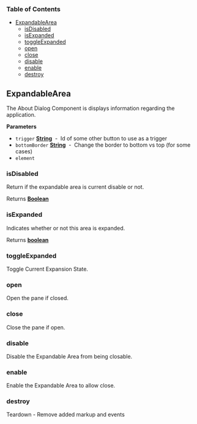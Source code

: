 <!-- Generated by documentation.js. Update this documentation by updating the source code. -->

### Table of Contents

-   [ExpandableArea](#expandablearea)
    -   [isDisabled](#isdisabled)
    -   [isExpanded](#isexpanded)
    -   [toggleExpanded](#toggleexpanded)
    -   [open](#open)
    -   [close](#close)
    -   [disable](#disable)
    -   [enable](#enable)
    -   [destroy](#destroy)

## ExpandableArea

The About Dialog Component is displays information regarding the application.

**Parameters**

-   `trigger` **[String](https://developer.mozilla.org/en-US/docs/Web/JavaScript/Reference/Global_Objects/String)**  -  Id of some other button to use as a trigger
-   `bottomBorder` **[String](https://developer.mozilla.org/en-US/docs/Web/JavaScript/Reference/Global_Objects/String)**  -  Change the border to bottom vs top (for some cases)
-   `element`  

### isDisabled

Return if the expandable area is current disable or not.

Returns **[Boolean](https://developer.mozilla.org/en-US/docs/Web/JavaScript/Reference/Global_Objects/Boolean)** 

### isExpanded

Indicates whether or not this area is expanded.

Returns **[boolean](https://developer.mozilla.org/en-US/docs/Web/JavaScript/Reference/Global_Objects/Boolean)** 

### toggleExpanded

Toggle Current Expansion State.

### open

Open the pane if closed.

### close

Close the pane if open.

### disable

Disable the Expandable Area from being closable.

### enable

Enable the Expandable Area to allow close.

### destroy

Teardown - Remove added markup and events
